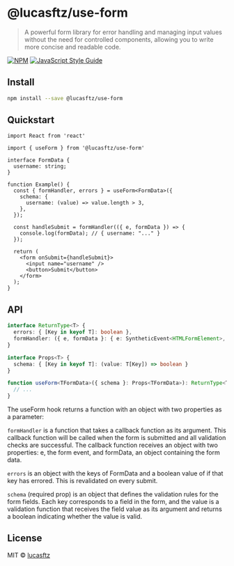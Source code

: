 # @lucasftz/use-form

> A powerful form library for error handling and managing input values without the need for controlled components, allowing you to write more concise and readable code.

[![NPM](https://img.shields.io/npm/v/@lucasftz/use-form.svg)](https://www.npmjs.com/package/@lucasftz/use-form) [![JavaScript Style Guide](https://img.shields.io/badge/code_style-standard-brightgreen.svg)](https://standardjs.com)

## Install

```bash
npm install --save @lucasftz/use-form
```

## Quickstart

```tsx
import React from 'react'

import { useForm } from '@lucasftz/use-form'

interface FormData {
  username: string;
}

function Example() {
  const { formHandler, errors } = useForm<FormData>({
    schema: {
      username: (value) => value.length > 3,
    },
  });

  const handleSubmit = formHandler(({ e, formData }) => {
    console.log(formData); // { username: "..." }
  });

  return (
    <form onSubmit={handleSubmit}>
      <input name="username" />
      <button>Submit</button>
    </form>
  );
}
```

## API

```ts
interface ReturnType<T> {
  errors: { [Key in keyof T]: boolean },
  formHandler: ({ e, formData }: { e: SyntheticEvent<HTMLFormElement>, formData: T }) => void
}

interface Props<T> {
  schema: { [Key in keyof T]: (value: T[Key]) => boolean }
}

function useForm<TFormData>({ schema }: Props<TFormData>): ReturnType<TFormData> {
  // ...
}
```
The useForm hook returns a function with an object with two properties as a parameter:

`formHandler` is a function that takes a callback function as its argument. This callback function will be called when the form is submitted and all validation checks are successful. The callback function receives an object with two properties: e, the form event, and formData, an object containing the form data.

`errors` is an object with the keys of FormData and a boolean value of if that key has errored. This is revalidated on every submit.

`schema` (required prop) is an object that defines the validation rules for the form fields. Each key corresponds to a field in the form, and the value is a validation function that receives the field value as its argument and returns a boolean indicating whether the value is valid.

## License

MIT © [lucasftz](https://github.com/lucasftz)
